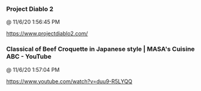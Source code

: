 ﻿

### Project Diablo 2
@ 11/6/20 1:56:45 PM

https://www.projectdiablo2.com/




### Classical of Beef Croquette in Japanese style | MASA's Cuisine ABC - YouTube
@ 11/6/20 1:57:04 PM

https://www.youtube.com/watch?v=duu9-R5LYQQ



